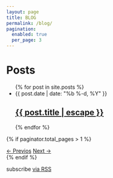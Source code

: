 ```yaml
---
layout: page
title: BLOG
permalink: /blog/
pagination:
  enabled: true
  per_page: 3
---
```

<!-- Jekyll pagination Posts -->

<h1 class="page-heading">Posts</h1>

<ul class="post-list">
  {% for post in site.posts %}
    <li>
      <span class="post-meta">{{ post.date | date: "%b %-d, %Y" }}</span>
      <h2>
        <a class="post-link" href="{{ post.url | relative_url }}">{{ post.title | escape }}</a>
      </h2>
    </li>
  {% endfor %}
</ul>

<!-- Showing buttons to move to the next and to the previous list of posts (pager buttons). -->
{% if paginator.total_pages > 1 %}
<div class="w3-padding-32">
  <div class="w3-bar">
  <a class="w3-bar-item w3-button w3-theme" href="{{ paginator.previous_page_path | prepend: site.url | replace: '//', '/' }}">&larr; Previos</a>
  <a class="w3-bar-item w3-button w3-theme w3-right" href="{{ paginator.next_page_path | prepend: site.eurl | replace: '//', '/' }}">Next &rarr;</a>
  </div>
</div>
{% endif %}

<p class="rss-subscribe">subscribe <a href="{{ "/feed.xml" | relative_url }}">via RSS</a></p>
